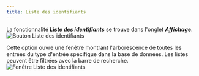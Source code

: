 ```yaml
---
title: Liste des identifiants
---
```

La fonctionnalité ***Liste des identifiants*** se trouve dans l'onglet ***Affichage***.  
![Bouton Liste des identifiants](https://webdevolutions.azureedge.net/docs/fr/rdm/mac/RDMMac0008.png) 

Cette option ouvre une fenêtre montrant l'arborescence de toutes les entrées du type d'entrée spécifique dans la base de données. Les listes peuvent être filtrées avec la barre de recherche.  
![Fenêtre Liste des identifiants](https://webdevolutions.azureedge.net/docs/fr/rdm/mac/RDMMac0009.png) 

